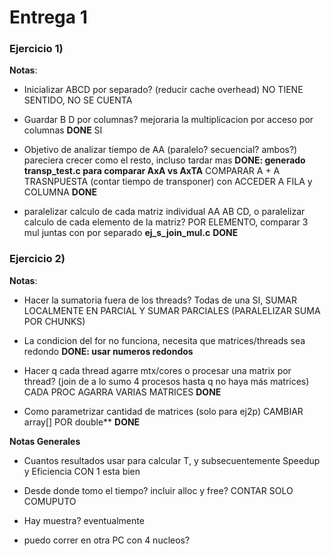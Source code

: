 # Entrega 1

### Ejercicio 1)

**Notas**:
* Inicializar ABCD por separado? (reducir cache overhead) 
NO TIENE SENTIDO, NO SE CUENTA

* Guardar B D por columnas? mejoraria la multiplicacion por acceso por columnas **DONE**
SI

* Objetivo de analizar tiempo de AA (paralelo? secuencial? ambos?) pareciera crecer como el resto, incluso tardar mas **DONE: generado transp_test.c para comparar AxA vs AxTA**
COMPARAR A + A TRASNPUESTA (contar tiempo de transponer) con ACCEDER A FILA y COLUMNA **DONE**

* paralelizar calculo de cada matriz individual AA AB CD, o paralelizar calculo de cada elemento de la matriz?
POR ELEMENTO, comparar 3 mul juntas con por separado **ej_s_join_mul.c** **DONE**


### Ejercicio 2)

**Notas**:
* Hacer la sumatoria fuera de los threads? Todas de una 
SI, SUMAR LOCALMENTE EN PARCIAL Y SUMAR PARCIALES (PARALELIZAR SUMA POR CHUNKS)

* La condicion del for no funciona, necesita que matrices/threads sea redondo
**DONE: usar numeros redondos**

* Hacer q cada thread agarre mtx/cores o procesar una matrix por thread? (join de a lo sumo 4 procesos hasta q no haya más matrices) 
CADA PROC AGARRA VARIAS MATRICES **DONE**

* Como parametrizar cantidad de matrices (solo para ej2p)
CAMBIAR array[] POR double** **DONE**


**Notas Generales**

* Cuantos resultados usar para calcular T, y subsecuentemente Speedup y Eficiencia
CON 1 esta bien

* Desde donde tomo el tiempo? incluir alloc y free? 
CONTAR SOLO COMUPUTO

* Hay muestra?
eventualmente

* puedo correr en otra PC con 4 nucleos?